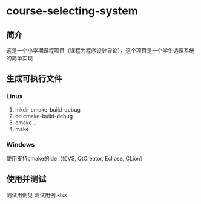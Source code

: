 # course-selecting-system
## 简介
  这是一个小学期课程项目（课程为程序设计导论），这个项目是一个学生选课系统的简单实现
## 生成可执行文件
### Linux
  1. mkdir cmake-build-debug
  2. cd cmake-build-debug
  3. cmake ..
  4. make
### Windows
  使用支持cmake的ide（如VS, QtCreator, Eclipse, CLion）
## 使用并测试
  测试用例见 测试用例.xlsx
  
